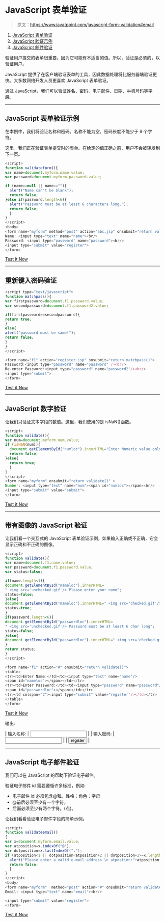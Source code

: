 # JavaScript 表单验证

> 原文：<https://www.javatpoint.com/javascript-form-validation#email>

1.  [JavaScript 表单验证](#)
2.  [JavaScript 验证示例](#)
3.  [JavaScript 邮件验证](#email)

验证用户提交的表单很重要，因为它可能有不适当的值。所以，验证是必须的，以验证用户。

JavaScript 提供了在客户端验证表单的工具，因此数据处理将比服务器端验证更快。大多数网络开发人员更喜欢 JavaScript 表单验证。

通过 JavaScript，我们可以验证姓名、密码、电子邮件、日期、手机号码等字段。

* * *

## JavaScript 表单验证示例

在本例中，我们将验证名称和密码。名称不能为空，密码长度不能少于 6 个字符。

这里，我们正在验证表单提交时的表单。在给定的值正确之前，用户不会被转发到下一页。

```js
<script>
function validateform(){
var name=document.myform.name.value;
var password=document.myform.password.value;

if (name==null || name==""){
  alert("Name can't be blank");
  return false;
}else if(password.length<6){
  alert("Password must be at least 6 characters long.");
  return false;
  }
}
</script>
<body>
<form name="myform" method="post" action="abc.jsp" onsubmit="return validateform()" >
Name: <input type="text" name="name"><br/>
Password: <input type="password" name="password"><br/>
<input type="submit" value="register">
</form>

```

[Test it Now](https://www.javatpoint.com/oprweb/test.jsp?filename=jsvalidation1)

* * *

## 重新键入密码验证

```js
<script type="text/javascript">
function matchpass(){
var firstpassword=document.f1.password.value;
var secondpassword=document.f1.password2.value;

if(firstpassword==secondpassword){
return true;
}
else{
alert("password must be same!");
return false;
}
}
</script>

<form name="f1" action="register.jsp" onsubmit="return matchpass()">
Password:<input type="password" name="password" /><br/>
Re-enter Password:<input type="password" name="password2"/><br/>
<input type="submit">
</form>

```

[Test it Now](https://www.javatpoint.com/oprweb/test.jsp?filename=jsvalidation4)

* * *

## JavaScript 数字验证

让我们只验证文本字段的数值。这里，我们使用的是 isNaN()函数。

```js
<script>
function validate(){
var num=document.myform.num.value;
if (isNaN(num)){
  document.getElementById("numloc").innerHTML="Enter Numeric value only";
  return false;
}else{
  return true;
  }
}
</script>
<form name="myform" onsubmit="return validate()" >
Number: <input type="text" name="num"><span id="numloc"></span><br/>
<input type="submit" value="submit">
</form>

```

[Test it Now](https://www.javatpoint.com/oprweb/test.jsp?filename=jsvalidation5)

* * *

## 带有图像的 JavaScript 验证

让我们看一个交互式的 JavaScript 表单验证示例，如果输入正确或不正确，它会显示正确和不正确的图像。

```js
<script>
function validate(){
var name=document.f1.name.value;
var password=document.f1.password.value;
var status=false;

if(name.length<1){
document.getElementById("nameloc").innerHTML=
" <img src='unchecked.gif'/> Please enter your name";
status=false;
}else{
document.getElementById("nameloc").innerHTML=" <img src='checked.gif'/>";
status=true;
}
if(password.length<6){
document.getElementById("passwordloc").innerHTML=
" <img src='unchecked.gif'/> Password must be at least 6 char long";
status=false;
}else{
document.getElementById("passwordloc").innerHTML=" <img src='checked.gif'/>";
}
return status;
}
</script>

<form name="f1" action="#" onsubmit="return validate()">
<table>
<tr><td>Enter Name:</td><td><input type="text" name="name"/>
<span id="nameloc"></span></td></tr>
<tr><td>Enter Password:</td><td><input type="password" name="password"/>
<span id="passwordloc"></span></td></tr>
<tr><td colspan="2"><input type="submit" value="register"/></td></tr>
</table>
</form>

```

[Test it Now](https://www.javatpoint.com/oprweb/test.jsp?filename=jsvalidation2)

输出:

<form name="f1" method="post" action="#" onsubmit="return validate()">

| 输入名称: | <input type="text" name="name"> |
| 输入密码: | <input type="password" name="password"> |
| <input type="submit" value="register"> |

</form>

* * *

## JavaScript 电子邮件验证

我们可以在 JavaScript 的帮助下验证电子邮件。

验证电子邮件 id 需要遵循许多标准，例如:

*   电子邮件 id 必须包含@和。性格；角色；字母
*   @前后必须至少有一个字符。
*   后面必须至少有两个字符。(点)。

让我们看看验证电子邮件字段的简单示例。

```js
<script>
function validateemail()
{
var x=document.myform.email.value;
var atposition=x.indexOf("@");
var dotposition=x.lastIndexOf(".");
if (atposition<1 || dotposition<atposition+2 || dotposition+2>=x.length){
  alert("Please enter a valid e-mail address \n atpostion:"+atposition+"\n dotposition:"+dotposition);
  return false;
  }
}
</script>
<body>
<form name="myform"  method="post" action="#" onsubmit="return validateemail();">
Email: <input type="text" name="email"><br/>

<input type="submit" value="register">
</form>

```

[Test it Now](https://www.javatpoint.com/oprweb/test.jsp?filename=jsvalidation3)